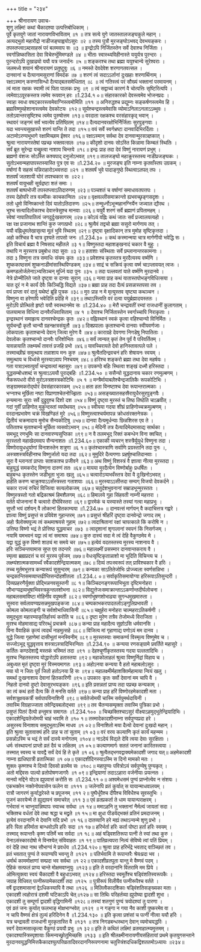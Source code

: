 +++
title = "२३४"

+++
श्रीनारायण उवाच-  
शृणु लक्ष्मि! कथां चैकादश्या उत्पत्तिबोधिकाम् ।  
पूर्वे कृतयुगे जातां नारायणविभाविताम् ॥१ ॥
तत्र सत्ये युगे जातस्तालजङ्घकुले महान् ।  
अत्यद्भुतो महारौद्रो नाडीजङ्घाह्वयोऽसुरः ॥२ ॥
तस्य पुत्रौ मुरजङ्घोऽभवद् देवभयङ्करः ।  
तपस्तप्त्वाऽब्दसाहस्रं परं बलमवाप सः ॥३ ॥
इन्द्रोऽपि निर्जितस्तेन सर्वे देवाश्च निर्जिताः ।  
स्वर्गान्निष्कासिता देवा विचेरुर्भूमिमण्डले ॥४ ॥
भीताः स्वास्थ्यविहीनास्ते ययुर्यत्र पुरन्दरः ।  
पुरन्दरोऽपि दुखाढ्यो ययौ यत्र जनार्दनः ॥५ ॥
शङ्करश्च तथा ब्रह्मा ययुश्चान्ये सुरेश्वराः ।  
जलमध्ये शयानं श्रीनारायणं प्रतुष्टुवुः ॥६ ॥
नमस्ते देवदेवेश शरणागतवत्सल ।  
दानवानां च दैत्यानामसुराणां विमर्दक ॥७ ॥
शरणं त्वं सदाऽऽर्तानां दुःखहाः शरणार्थिनाम् ।  
रक्षाऽस्मान् करुणासिन्धो दैत्याद्बलसमेधितात् ॥८ ॥
त्वं गतिस्त्वं परं सौख्यं भक्तानां परमायनम् ।  
त्वं माता रक्षकः स्वामी त्वं पिता पालकः प्रभुः ॥९ ॥
त्वं सद्वाच्यं कारणं वै चोत्पत्तिः सृष्टिरित्यपि ।  
त्वमेवाऽऽपूरकस्तत्र त्वमेव रूपवान् हरः ॥1.234.१ ०॥
संहारकारको देवस्त्वमेव भोजनप्रदः ।  
स्वाहा स्वधा वषट्कारस्त्वमेवाग्निस्त्वमोमिति ॥११ ॥
अनिरुद्धश्च प्रद्युम्नः सङ्कर्षणस्त्वमेव हि ।  
ब्रह्मविष्णुमहेशानास्त्वमेव देवकोटयः ॥१२॥
सूर्यश्चन्द्रस्त्वमेवासि व्योमाऽनिलाऽनलाऽऽब्भुवः ।  
ततोऽवान्तरसृष्टिश्च त्वमेव पुरुषोत्तम ॥१३॥
वरदाता रक्षकश्च वरसंहारकृद् भवान् ।  
स्थावरं जङ्गमं सर्वं भवत्येव प्रतिष्ठितम् ॥१४॥
दैत्यदानवरक्षोभिर्निर्जिताः सुरपुङ्गवाः ।  
यदा भवन्त्यसुखास्ते शरणं यान्ति ते तदा ॥१५॥
वयं सर्वे स्वर्गभ्रष्टा दानवादिभिरर्दिताः ।  
अटामोऽरण्यभूभागे रक्षामिच्छाम ईश्वर ॥१६॥
रक्षाऽस्मान् सर्वथा देव दानवान्मुरसञ्ज्ञकात् ।  
श्रुत्वा नारायणस्तेषां पप्रच्छ भक्तवत्सलः ॥१७॥
कीदृशो दानवः सोऽस्ति किन्नामा किम्बलं स्थितिः ।  
सर्वं ब्रूत सुरेन्द्रा यच्छ्रुत्वा नाशाय चिन्तये ॥१८॥
इन्द्रः प्राह तदा देवं विष्णुं नारायणं प्रभुम् ।  
ब्रह्मणो वंशजः सोऽस्ति कश्यपाद् दनुजोऽभवत् ॥१९॥
तालजङ्घो महाक्रूरस्तस्य नाडीप्रजङ्घकः ।  
सुतोऽभवन्महापापस्तस्यास्ति पुत्र एव सः ॥1.234.२० ॥
मुरजङ्घ इति नाम्ना कृतवाँस्तप उग्रकम् ।  
वर्षाणां वै सहस्रं यन्निराहारोऽभवत्तदा ॥२१ ॥
शतवर्षं भुवे पादाङ्गुष्ठे स्थित्वाऽतपत् तपः ।  
शतवर्षं जलशायी घोरं तपश्चकार सः ॥२२।  
शतवर्षं वायुभक्षी सूर्यद्रष्टा शतं समाः ।  
शतवर्षं बाष्पभोजी तपस्तप्त्वाऽतिदारुणम् ॥२३॥
पञ्चशतं च वर्षाणां समाधावतपत्तपः ।  
तस्य देहोपरि तत्र वल्मीकः काचकान्वितः ॥२४॥
वृक्षवल्लीसमाक्रान्तो ह्यभवच्छृङ्गसदृशः ।  
ततो धूमो विनिष्क्रान्तो दिवं यातोऽतिदारुणः ॥२५॥
तन्मूर्ध्नोऽभून्महानग्निर्येन जज्वाल द्यौरथ ।  
भूश्च सत्यादिलोकाश्च देवास्त्रेसुश्च मानवाः ॥२६॥
ययुर्वै शरणं सर्वे ब्रह्माणं प्रपितामहम् ।  
स्वेषां नापातिपातित्वं जगदुर्दुःखसागरम् ॥२७॥
कोऽयं वह्निः कथं जातः सर्वं प्रज्वालयत्यहो ।  
रक्ष रक्ष प्रजानाथ शान्तिं कुरु जगत्प्रभो ॥२८॥
श्रुत्वैवं तद्वचो ब्रह्मा ससुरो मार्गणाय तत् ।  
ययौ वह्निधूमलेखासृत्या मूलं भुवि स्थितम् ॥२९॥
दृष्ट्वा वृक्षादिकान् तत्र मुमोह सृष्टिकृत्तदा ।  
अहो कश्चिन्न वै चात्र दृश्यते तापसो जनः ॥1.234.३० ॥
कथं कस्मान्मया चात्र मार्गणीयो भवेद्धि सः ।  
इति विचार्य ब्रह्मा वै निषसाद महीतले ॥३ १॥
विष्णुस्तदा महाशङ्खनादं चकार वै मुहुः ।  
तथापि न मुरस्तत्र प्रबुबोध तदा सुराः ॥३ २॥
हताशाः संस्थिताः सर्वे प्रम्लानान्तरकामनाः ।  
तदा ३ विष्णुना तत्र समाधिः संयमः कृतः ॥३३॥
प्रवेशश्च कृतस्तत्र मुरदैत्यस्य वर्ष्मणि ।  
शुष्ककाष्ठसमं शुष्कनाडीमांसास्थिपिण्डकम् ॥३४॥
साद्रं च सक्रियं कृत्वा वर्ष्म चाऽप्लावयत् त्वजः ।  
कमण्डलोर्जलेनाऽभ्यसिञ्चन् मूर्ध्नि यदा पुनः ॥३५ ॥
तदा पल्लवतां याते वर्ष्मणि मुरदानवे ।  
नेत्रे प्रोन्मीलिते जाते दृष्ट्वा स दानवः सुरान् ॥३६॥
नत्वा प्राह कथं यातास्तपोभङ्गविधित्सया ।  
यात दूरं न मे कार्यं देवैः किञ्चिद्धि विद्यते ॥३७॥
ब्रह्मा प्राह तदा दैत्यं प्रसन्नास्तपसा तव ।  
वयं प्राप्ता वरं दातुं यथेष्टं ब्रूहि पुत्रक ॥३८॥
मुरः प्राह न मे मृत्युस्तव सृष्ट्या कथञ्चन ।  
विष्णुना वा हरेणापि भवेदिति प्रदेहि मे ॥३९॥
तथाऽस्त्विति वरं दत्वा ययुर्ब्रह्मादयस्ततः ।  
मुरोऽपि प्रोत्थितो हृष्टो ययौ स्वस्थानमेव सः ॥1.234.४० ॥
मेरौ चन्द्रावतीं रम्यां राजधानीं कुलागताम् ।  
पालयामास विधिना दानवैरधिवासिताम् ॥४ १ ॥
देवाश्च निर्जितास्तेन स्वर्गाच्चापि निराकृताः ।  
इन्द्रस्थानं समाहृत्य दानवश्चेन्द्रकः कृतः ॥४२॥
वह्निस्थानं स्वकं कृत्वा वहिश्चान्यो विनिर्मितः ।  
सूर्यचन्द्रौ कृतौ चान्यौ ग्रहनक्षत्रसंयुतौ ॥४३॥
दिक्प्रपालाः कृताश्चान्ये दानवाः स्वीयवर्णजाः ।  
लोकपालाः कृताश्चान्ये देवान् जित्वा मुरेण वै ॥४४॥
काराग्रहे देवगणा निगडेषु निपातिताः ।  
देवलोकः कृतश्चान्यो दानवैः परिशोभितः ॥४६॥
सर्वं त्वन्यत् कृतं तेन पूर्वं वै परिवर्तितम् ।  
यावन्नायाति लक्ष्म्यर्थं तावत्तं प्रजहि प्रभो ॥४६॥
यावच्चिरायते देवो हानिस्तावत्पले पले ।  
तस्माच्छीघ्रं समुत्थाय तन्नाशाय मनः कुरु ॥४७॥
श्रुत्वैतदिन्द्रवचनं हरिः शेषायनः स्वयम् ।  
समुत्थाय च विध्वंसे मुरस्याऽवाप निश्चयम् ॥४८॥
हरिश्च शङ्करो ब्रह्मा तथा देवा महर्षयः ।  
गता यत्राऽभवत्पुर्यां चन्द्रावत्यां महासुरः ॥४९॥
उपकण्ठे बहिः स्थित्वा शङ्खं दध्मौ हरिस्तदा ।  
युद्धसम्बोधशब्दं स श्रुत्वाऽऽययौ पुराद्बहिः ॥1.234.५० ॥
ससैन्यो युद्धदानाय चकार रणमुल्बणम् ।  
नैकरूपधरो वीरो मुरोऽस्त्रशस्त्रकोटिभिः ॥५ १ ॥
मन्त्रैर्मायाबलैश्चैन्द्रजालिकैः रूपकोटिभिः ।  
सङ्ग्राममकरोद्घोरं देवसंहारकारकम् ॥५२॥
क्षता हता विनष्टाश्च देवा रूपान्तरात्मकाः ।  
भग्नाश्च मूर्छिता नष्टा विप्राणाश्चेतनोज्झिताः ॥५३॥
असङ्ख्यातसहस्रैरायुधैरसुरपुङ्गवैः ।  
हन्यमानाः सुराः सर्वे दुद्रुवुश्च दिशो दश ॥५४॥
विष्णुं दृष्ट्वा मुरस्तं च तिष्ठ तिष्ठेति चाऽब्रवीत् ।  
गदां गुर्वीं प्राहिणोत् मुकुन्दस्तां व्यपोथयत् ॥५५॥
स्वीयया गदया शीघ्रं प्राहिणोच्चक्रमुल्बणम् ।  
वरदानप्रभावेण चक्रं विखण्डितं मुरे ॥५६॥
विष्णुस्त्वाश्चर्यमापन्न क्रोधसंरक्तनेत्रकः ।  
द्वितीयं चक्रमादाय मुमोच सैन्यकोटिषु ॥५७॥
दानवा दैत्यमूर्धन्याः छिन्नशिरस एव ते ।  
पतिताश्च मृताश्चान्ये मूर्छिता व्यसवोऽभवन् ॥५८॥
मेदिनी तत्र दैत्यादिमेदमासाद्य सार्थका ।  
समभूद् रणभूमिः सा दानवारण्यसुप्तिका ॥९९॥
न वै तलमभूद् रिक्तं कबन्धेन विना क्वचित् ।  
मुरस्ततो महाखेदमवाप सैन्यनाशतः ॥1.234.६०॥
एकाकी व्यचरन् शस्त्रैर्युयुधे विष्णुना तदा ।  
विष्णोरायुधधुर्याणां विनाशस्तेन शत्रुणा ॥६ १॥
कृतंश्चास्त्राणि सर्वाणि प्रग्रस्तानि तदा पुनः ।,  
अस्त्रशस्त्रविहीनश्च विष्णुर्जातो यदा तदा ॥६२॥
मुमुदिरे दैत्यगणाः प्रहर्षुश्चातिदानवाः ।  
सुरा वै म्लानतां प्राप्ताः साशकाश्च प्रजीवने ॥६३॥
अथ विष्णुं विशस्त्रं वै ज्ञात्वा नीत्या मुरस्तदा ।  
बाहुयुद्धं समकरोद् विष्णुना दारुणं ततः ॥६४॥
मायया मुरदैत्येन विष्णोर्बाहुः प्रधर्षितः ।  
बाहुबन्धः कृतस्तेन जडीभूता भुजाः खलु ॥६५॥
चत्वारोऽप्यभवँस्तत्र देवा वै दुःखिनोऽभवत् ।  
हाहेति करुण चाक्रुश्याऽऽसँस्त्रस्ता गताशयाः ॥६६॥
मुरस्याऽऽसीत्तदा सम्यग् विजयो देवकर्दने ।  
चकार राज्यं रुचिरं विजित्वा सत्यलोकजम् ॥६७॥
चतुर्दशभुवनानां सम्राडभून्मुरस्ततः ।  
विष्णुस्त्रस्तो गतो बद्रिकाश्रमं हिमशैलगम् ॥६८॥
हिमालये गुहा सिंहवती नाम्नी महत्तरा ।  
वर्तते योजनानां वै चत्वारो दीर्घविस्तरा ॥६९॥
द्वारमेकं च यस्यास्ते तस्यां गत्वा महाप्रभुः ।  
सुप्तौ भयं दर्शयन् वै लोकानां हितकाम्यया ॥1.234.७० ॥
दानवत्सं मार्गयन् वै कदाचित्तत्र गह्वरे ।  
ज्ञात्वा विष्णुं प्रसुप्तं स प्रविवेश गुहान्तरम् ॥७१॥
प्रसुप्तं श्रीहरिं दृष्ट्वा दानवेन्द्रो जगाद तम् ।  
अहो त्रैलोक्यपूज्य त्वं कथमाश्रयसे गुहाम् ॥७२॥
त्वदाश्रितानां रक्षां चापत्काले किं करोषि न ।  
उत्तिष्ठ विष्णो भद्रं ते प्रोत्तिष्ठ युद्धमाचर ॥७३ ॥
त्वादृशानां शृगालानां स्वपनं किं निसर्गजम् ।  
नयामि यमभवनं यद्वा त्वं मां समाश्रय ॥७४॥
कुरु दास्यं सदा मे त्वं देहि वैकुण्ठमेव मे ।  
यद्वा युद्धं कुरु विष्णो शाठ्यं मा समये चर ॥७५॥
इत्येवं वदतस्तस्य मुरस्य नाशनाय वै ।  
हरिः सञ्चिन्तयामास सुप्त एव तदन्तरे ॥७६॥
महालक्ष्मीं प्रसस्मार दानवान्तकराय वै ।  
स्मृत्वा ब्रह्मप्रदत्तं च वरं मुरस्य पूर्वजम् ॥७७॥
वेधःसृष्टिकृतान्नाशो मा भूदिति विचिन्त्य च ।  
लक्ष्म्यंशात्मकसामर्थ्यं स्वैकादशेन्द्रियात्मकम् ॥७८॥
दिव्यं तपःस्वरूपं तत् प्राविश्चकार वै हरिः ।  
तच्च मूर्तमभूत्तत्र कन्यारूपं सुसुन्दरम् ॥७९॥
कन्यका साऽतितेजोभिः प्रोज्ज्वला स्वर्णसन्निभा ।  
चन्द्रकान्तिसमव्याप्तढीप्तिसन्दोहशीतला ॥1.234.८ ०॥
सर्वाकृतिसमायोग्या हरिरूपाऽतिसुन्दरी ।  
दिव्यप्रहरणैर्युक्ता प्रोद्भिन्ननवसुस्तनी ॥८ १॥
किञ्चिदनङ्गरूपाभिभूता दृष्टिमनोहरा ।  
सौभाग्यद्रव्यभूषाभिवस्त्रकुन्तलशोभना ॥८२॥
विद्युत्तेजःसमाक्रान्ताऽऽकर्णान्तदीर्घलोचना ।  
महाबलसमाविष्टा मोहिनीव वपुष्मती ॥८२॥
स्वर्णाभूषणशोभाढ्या सुगन्धमुखमारुता ।  
सुस्वरा सर्वलावण्यप्रसन्नमुखपङ्कजा ॥८४॥
चम्पकाभकरपादतलोऽङ्गुलिप्रभावती ।  
कोमला कोमलाङ्गी च सर्वशोभाधिवासिनी ॥८५॥
चक्षुर्हरा मनोहरा चात्महराऽतिकर्षणी ।  
समुद्भूता महारम्याकृतिर्हास्यं करोति च ॥८६॥
दृष्टा मुरेण तत्रैव तेजोमध्ये विराजिता ।  
मुरश्च मोहमासाद्य परिरब्धुं प्रचक्रमे ॥८७॥
कन्या प्राह महादैत्य सुज्ञोऽसि धर्मवानसि ।  
विना वैवाहिकं कृत्यं त्वदर्थं नाहमुत्सहे ॥८८॥
विजित्य मां गृहाणाद्य पणोऽयं मम दानव ।  
युद्धे जित्वा गृहाणेमां दासीभूतां मनस्विनीम् ॥८९॥
मुरस्तस्याः समाकर्ण्य विस्मृत्य विष्णुमेव च ।  
सज्जोऽभूद् युद्धवृत्ताय शस्त्राऽस्त्रादिभिरन्वितः ॥1.234.९० ॥
कन्यया रणसङ्ग्रामे प्रवर्तिते महासुरे ।  
कर्तितः कण्ठदेशाद्वै मस्तकं भस्मितं तदा ॥९१ ॥
देहश्चूर्णीकृतस्तस्य गदया पल्लतादिभिः ।  
मुरश्च निहतस्तस्य योद्धारोऽपि हतास्तया ॥९२॥
महाकोलाहलं श्रुत्वा विष्णुर्निद्रां विहाय च ।  
अबुध्यत मृतं दृष्ट्वा मुरं विस्मयमागतः ॥९३॥
अहोऽनया कन्यया वै हतो महाबलोऽसुरः ।  
मया यो न जितः पूर्वं जितो हतोऽनया हि सः ॥९४॥
महालक्ष्मीर्महाशक्तिर्महामाया न्वियं खलु ।  
समर्था दुःखनाशाय देवानां हितकारिणी ॥९५॥
उपकारः कृतः सर्वो देवानां मम चापि वै ।  
निहतो दानवो दुष्टो देवासुरभयङ्करः ॥९६॥
इति प्रसन्नतां प्राप्य तदा पप्रच्छ कन्यकाम् ।  
का त्वं कथं हतो दैत्य किं ते मनसि वर्तते ॥९७॥
कन्या प्राह हरिं विष्णोरहमेकादशी मता ।  
सर्वशत्रुक्षयकर्त्री सर्वपापविनाशिनी ॥९८॥
सर्वतेजोमयी चास्मि सर्वपुमर्थदायिनी ।  
तवास्मि विग्रहाज्जाता तवेन्द्रियबलोद्भवा ॥९९॥
तव चैतन्यसम्पृक्ता तवास्मि पुत्रिका प्रभो ।  
प्रसुप्तं पितरं दैत्यो हन्तुमत्र समागतः ॥1.234.१०० ॥
चिच्छक्तिश्चाऽसुरं वीक्ष्याऽहमुद्भूतेन्द्रियादिभिः ।  
एकादशेन्द्रियतेजोमयी चाहं भवामि ते ॥१० १॥
तस्मादेकादशीनाम्ना सर्वपुण्यप्रदा हरे ।  
असुरस्य विनाशाय समुद्भूताऽस्मि माधव ॥१ ०२॥
विनाशितो मया दैत्यो देवानां दुःखदो महान् ।  
इति श्रुत्वा सुतावाक्यं हरिः प्राह च तां सुताम् ॥१ ०३॥
वरं वरय कल्याणि कृतं कार्यं महन्मम ।  
प्रसन्नोऽस्मि च भद्रं ते सर्वं दास्ये मनोगतम् ॥१०४॥
नाऽदेयं विद्यते देवि त्वया देवाः सुरक्षिताः ।  
धर्मः संस्थापनां प्राप्तो व्रतं दैवं च लक्षितम् ॥१ ०५॥
कल्याणमार्गः सततं जनानां कारितस्त्वया ।  
तस्मात् स्वस्य च यावद्वै सर्वं देयं हि ते कृते ॥१ ०६॥
श्रुत्वैतद्भगवद्वाक्यमेकादशी जगाद यत्॥
अहमेकादशी नाम्ना ह्यधिष्ठात्री व्रतात्मिका ॥१ ०७॥
एकादशीदिनस्याऽस्मि स दिनो मामको मतः ।  
शुक्लः कृष्णश्च मे दिव्यो दिवसो व्रतमेव सः ॥१०८॥
महापुण्यः पवित्रोऽयं सर्वपुण्येषु पुण्यकृत् ।  
अतो मद्दिवसः पाल्यो व्रतोपोषणजागरैः ॥१ ०९॥
इन्द्रियाणां तदाऽऽहारा वर्जनीयाः प्रयत्नतः ।  
मानवो मद्दिने योऽत्र ह्युपवासं करोति सः ॥1.234.११ ०॥
अश्वमेधसमं पुण्यं प्राप्नोत्येव न संशयः ।  
एकभक्तेन नक्तेनोपवासेन फलेन वा ॥१११ ॥
जलेनापि व्रतं कुर्यात् स यायान्माधवालयम् ।  
रात्रौ जागरणं कुर्याद्धरेस्ते च प्रपूजनम् ॥११ २॥
पुष्पैर्धूपैश्च दीपैश्च विविधैश्च सुवस्तुभिः ।  
पूजनं कारयेन्मे ते ह्युद्यापनं समाचरेत् ॥११ ३॥
एवं व्रतप्रकर्ता ते धाम यायान्पराक्षरम् ।  
गर्भवासं न चाप्नुयान्निष्पापः स्याच्च सर्वथा ॥१ १४॥
ममाऽहनि तु भक्तानां नैर्मल्यं जायतां सदा ।  
भक्तिश्च वर्धतां देवे तथा श्रद्धा च मद्व्रते ॥१ १५॥
मा क्षुधा पीडयेद्भक्तं व्रतिनं प्रमदाजनम् ।  
इत्येवं वरदानानि मे देयानि यदि प्रभो ॥१ १६॥
दातव्यानि हरे मह्यं तथाऽन्यन्मे शृणु प्रभो ।  
हरिः पिता हरिर्माता बान्धवोऽपि हरिः सदा ॥१ १७॥
हरिर्भर्ता हरिः कर्ता पोष्टा हर्ता हरिः स्वयम् ।  
तस्माद् रूपान्तरैः कृष्ण पतिर्मे भव सर्वदा ॥१ १८॥
अहं षड्विशतिरूपा पत्नी ते स्यां तथा कुरु ।  
येनाऽसंस्कारदोषो मे विनश्येत् संविवाहतः ॥१ १९॥
पातिव्रत्यपरा नित्यं सेविष्ये त्वां पतिं प्रियम् ।  
वरं देहि तथा नाथ सौभाग्यं मे प्रवर्धय ॥1.234.१२०॥
श्रुत्वा प्राह हरिर्भद्रे भवताद् वाञ्च्छितं तव ।  
व्रतं भवतात् पुण्यं ते रूपाण्यपि भवन्तु ते ॥१२१ ॥
पतिर्भवामि ते रूपान्तरैः श्रेयःप्रदा भव ।  
धर्मार्थ काममोक्षाणां सम्प्रदा भव सर्वथा ॥१ २२॥
एकादशीव्रतपूता यान्तु मे वैष्णवं पदम् ।  
ऐहिकं सत्फलं प्राप्य चान्ते मोक्षमवाप्नुयुः ॥१२३॥
इति ते वरदानानि वितरामि मम प्रिये ।  
ओमित्युक्त्वा स्वयं चैकादशी वै बहुधाऽभवत् ॥१२४॥
हरिस्तदा स्वमूर्तेश्च षड्विंशतिस्वरूपकैः ।  
जग्राह विधिवत् पत्नीरूपामेकादशीं तदा ॥१२५ ॥
पुत्रीरूपं विलीयैव पत्नीरूपैश्च वर्तते ।  
वर्षे द्वादशमासानां द्वेऽधिकस्यापि वै तथा ॥१२६ ॥
मिलित्वैकादशिकाः षड्विंशतिसङ्ख्यका मताः ।  
एकादशी त्वहोरात्रं दशमी घटिकाऽपि चेत्॥१२७॥
सा तिथिः परिहर्तव्या ह्युपोष्या द्वादशी शुभा ।  
एकादशी तु सम्पूर्णा द्वादशी वृद्धिगामिनी ॥१२८॥
तस्यां शतगुणं पुण्यं त्रयोदश्यां तु पारणा ।  
एवं व्रतं जनः कुर्यात् फलभाङ् मोक्षभाग्भवेत् ॥१२९ ॥
न गङ्गा न गया नैव काशी पुष्करमेव वा ।  
न चापि वैष्णवं क्षेत्रं तुल्यं हरिदिनेन वै ॥1.234.१३० ॥
इति कृत्वा प्रशंसां च पत्नीं नीत्वा ययौ हरिः ।  
यत्र चन्द्रावती राजधानी मुरकृतास्ति वै ॥१३१ ॥
तत्र निगडबन्धस्थान् देवान् व्यमोचयद्धरिः ।  
स्वर्गं देवात्मसात्कृत्वा वैकुण्ठं प्रययौ प्रभुः ॥१ ३२॥
इति ते कथितं लक्ष्मि! व्रतमाहात्म्यमुत्तमम् ।  
एकादश्यास्त्रिस्पृशायाः किमन्यच्छ्रोतुमिच्छसि ॥१३३ ॥
इति श्रीलक्ष्मीनारायणीयसंहितायां प्रथमे कृतयुगसन्ताने मुरदानवयुद्धनिमित्तकैकादश्युत्पत्तिव्रतादिवरदाननिरूपणनामा चतुस्त्रिंशदधिकद्विशततमोऽध्यायः ॥२३४॥
    
